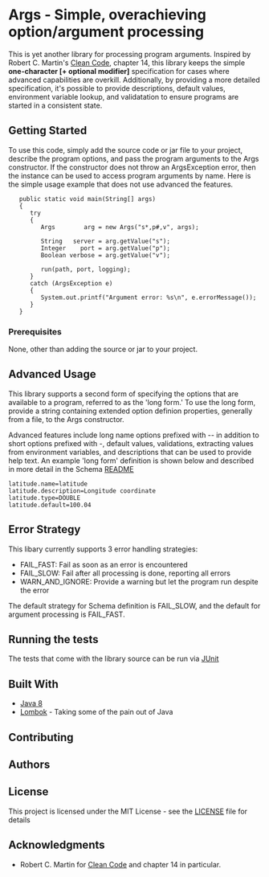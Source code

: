 # Args - Simple, overachieving option/argument processing

This is yet another library for processing program arguments. Inspired by Robert C. Martin's 
[Clean Code](http://www.amazon.com/Clean-Code-Handbook-Software-Craftmanship/dp/0132350882"),
chapter 14, this library keeps the simple **one-character \[+ optional modifier]** specification for cases
where advanced capabilities are overkill. Additionally, by providing a more detailed specification,
it's possible to provide descriptions, default values, environment variable lookup, and validatation
to ensure programs are started in a consistent state.


## Getting Started

To use this code, simply add the source code or jar file to your project, describe the program 
options, and pass the program arguments to the Args constructor. If the constructor does not
throw an ArgsException error, then the instance can be used to access program arguments by
name. Here is the simple usage example that does not use advanced the features.

```
   public static void main(String[] args)
   {
      try
      {
         Args        arg = new Args("s*,p#,v", args);

         String   server = arg.getValue("s");
         Integer    port = arg.getValue("p");
         Boolean verbose = arg.getValue("v");

         run(path, port, logging);
      }
      catch (ArgsException e)
      {
         System.out.printf("Argument error: %s\n", e.errorMessage());
      }
   }

```

### Prerequisites

None, other than adding the source or jar to your project.

## Advanced Usage

This library supports a second form of specifying the options that are available to a
program, referred to as the 'long form.'  To use the long form, provide a string containing
extended option definion properties, generally from a file, to the Args constructor.

Advanced features include long name options prefixed with -- in addition to short options
prefixed with -, default values, validations, extracting values from environment
variables, and descriptions that can be used to provide help text. An example 'long form'
definition is shown below and described in more detail in 
the Schema [README](src/main/java/com/xivvic/args/schema/Schema.java)

```
latitude.name=latitude
latitude.description=Longitude coordinate
latitude.type=DOUBLE
latitude.default=100.04
```


## Error Strategy
This libary currently supports 3 error handling strategies:

* FAIL_FAST: Fail as soon as an error is encountered
* FAIL_SLOW: Fail after all processing is done, reporting all errors
* WARN_AND_IGNORE: Provide a warning but let the program run despite the error

The default strategy for Schema definition is FAIL_SLOW, and the default for argument
processing is FAIL_FAST.

## Running the tests

The tests that come with the library source can be run via [JUnit](http://http://junit.org/junit4)

## Built With

* [Java 8](http://www.oracle.com/technetwork/java/javase/overview/java8-2100321.html) 
* [Lombok](https://projectlombok.org/) - Taking some of the pain out of Java

## Contributing


## Authors

## License

This project is licensed under the MIT License - see the [LICENSE](LICENSE) file for details

## Acknowledgments

* Robert C. Martin for 
[Clean Code](http://www.amazon.com/Clean-Code-Handbook-Software-Craftmanship/dp/0132350882")
and chapter 14 in particular.
